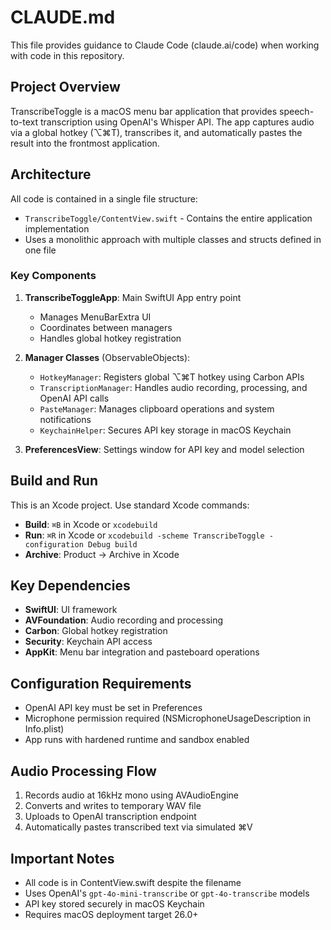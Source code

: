 # CLAUDE.md

This file provides guidance to Claude Code (claude.ai/code) when working with code in this repository.

## Project Overview

TranscribeToggle is a macOS menu bar application that provides speech-to-text transcription using OpenAI's Whisper API. The app captures audio via a global hotkey (⌥⌘T), transcribes it, and automatically pastes the result into the frontmost application.

## Architecture

All code is contained in a single file structure:
- `TranscribeToggle/ContentView.swift` - Contains the entire application implementation
- Uses a monolithic approach with multiple classes and structs defined in one file

### Key Components

1. **TranscribeToggleApp**: Main SwiftUI App entry point
   - Manages MenuBarExtra UI
   - Coordinates between managers
   - Handles global hotkey registration

2. **Manager Classes** (ObservableObjects):
   - `HotkeyManager`: Registers global ⌥⌘T hotkey using Carbon APIs
   - `TranscriptionManager`: Handles audio recording, processing, and OpenAI API calls
   - `PasteManager`: Manages clipboard operations and system notifications
   - `KeychainHelper`: Secures API key storage in macOS Keychain

3. **PreferencesView**: Settings window for API key and model selection

## Build and Run

This is an Xcode project. Use standard Xcode commands:
- **Build**: `⌘B` in Xcode or `xcodebuild`
- **Run**: `⌘R` in Xcode or `xcodebuild -scheme TranscribeToggle -configuration Debug build`
- **Archive**: Product → Archive in Xcode

## Key Dependencies

- **SwiftUI**: UI framework
- **AVFoundation**: Audio recording and processing
- **Carbon**: Global hotkey registration
- **Security**: Keychain API access
- **AppKit**: Menu bar integration and pasteboard operations

## Configuration Requirements

- OpenAI API key must be set in Preferences
- Microphone permission required (NSMicrophoneUsageDescription in Info.plist)
- App runs with hardened runtime and sandbox enabled

## Audio Processing Flow

1. Records audio at 16kHz mono using AVAudioEngine
2. Converts and writes to temporary WAV file
3. Uploads to OpenAI transcription endpoint
4. Automatically pastes transcribed text via simulated ⌘V

## Important Notes

- All code is in ContentView.swift despite the filename
- Uses OpenAI's `gpt-4o-mini-transcribe` or `gpt-4o-transcribe` models
- API key stored securely in macOS Keychain
- Requires macOS deployment target 26.0+